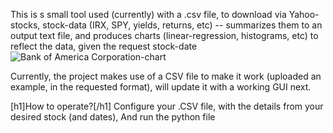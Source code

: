 This is s small tool used (currently) with a .csv file, to download via Yahoo-stocks, stock-data (IRX, SPY, yields, returns, etc) -- summarizes them to an output text file, and produces charts (linear-regression, histograms, etc) to reflect the data, given the request stock-date
![Bank of America Corporation-chart](https://github.com/user-attachments/assets/2192dd77-4918-45fe-95c5-a2ae478c0818)

Currently, the project makes use of a CSV file to make it work (uploaded an example, in the requested format), will update it with a working GUI next.

[h1]How to operate?[/h1]
Configure your .CSV file, with the details from your desired stock (and dates),
And run the python file
